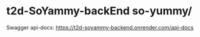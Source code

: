 # t2d-SoYammy-backEnd so-yummy/

Swagger api-docs: https://t2d-soyammy-backend.onrender.com/api-docs
